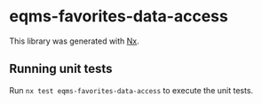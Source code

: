# eqms-favorites-data-access

This library was generated with [Nx](https://nx.dev).

## Running unit tests

Run `nx test eqms-favorites-data-access` to execute the unit tests.
